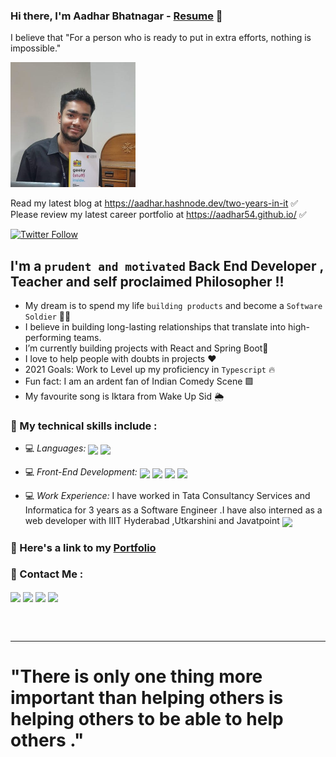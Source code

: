 ### Hi there, I'm **Aadhar Bhatnagar** - [Resume][website] 👋 

I believe that "For a person who is ready to put in extra efforts, nothing is impossible."


<img src="./aadhar54.jpeg" height="200px">

Read my latest blog at https://aadhar.hashnode.dev/two-years-in-it ✅ <br/>
Please review my latest career portfolio at https://aadhar54.github.io/ ✅ 

[![Twitter Follow](https://img.shields.io/twitter/follow/aadhar54?color=1DA1F2&logo=twitter&style=for-the-badge)](https://twitter.com/intent/follow?original_referer=https%3A%2F%2Fgithub.com%2FcodeSTACKr&screen_name=codeSTACKr)

## I'm a `prudent and motivated` Back End Developer , Teacher and self proclaimed Philosopher !!

- My dream is to spend my life `building products` and become a `Software Soldier` 🔭💛
- I believe in building long-lasting relationships that translate into high-performing teams. 
- I’m currently building projects with React and Spring Boot🔵
- I love to help people with doubts in projects ❤️
- 2021 Goals: Work to Level up my proficiency in `Typescript` 🔥
- Fun fact: I am an ardent fan of Indian Comedy Scene 🟩
- My favourite song is Iktara from Wake Up Sid 🌦️


### 📌 My technical skills include :

 - 💻 *Languages:*  <img align="center" height="30" src="https://img.icons8.com/color/144/000000/javascript.png"/> <img align="center" height="30" src="https://img.icons8.com/ultraviolet/480/000000/react.png"/>

 - 💻 *Front-End Development:* <img align="center" height="30" src="https://img.icons8.com/color/144/000000/html-5.png"/> <img align="center" height="30" src="https://img.icons8.com/color/144/000000/css3.png"/> <img align="center" height="30" src="https://img.icons8.com/color/144/000000/javascript.png"/> <img align="center" height="30" src="https://img.icons8.com/ultraviolet/480/000000/react.png"/> 

- 💻 *Work Experience:* I have worked in Tata Consultancy Services and Informatica for 3 years as a Software Engineer .I have also interned as a web developer with IIIT Hyderabad ,Utkarshini and Javatpoint  <img align="center" height="30" src="https://img.icons8.com/emoji/48/000000/rocket-emji.png"/>


### 📌 Here's a link to my [Portfolio](https://aadhar54.netlify.app/)


### 📌 Contact Me :

[<img align="center" height="40" src="https://img.icons8.com/color/48/000000/hot-article.png"/>](https://hashnode.com/@aadhar54)
[<img align="center" height="40" src="https://img.icons8.com/color/144/000000/linkedin.png"/>](https://www.linkedin.com/in/thebtechviral/)
[<img align="center" height="40" src="https://img.icons8.com/fluent/144/000000/twitter.png"/>](https://twitter.com/aadhar54)
[<img align="center" height="40" src="https://img.icons8.com/fluent/144/000000/instagram-new.png"/>](https://aadhar54.github.io/)
   

<br />
<br />

---

[website]: https://aadhar.bio.link/
[twitter]: https://twitter.com/aadhar54
[youtube]: https://www.youtube.com/c/AADHAR451
[instagram]: https://aadhar54.github.io/
[linkedin]: https://linkedin.com/in/thebtechviral/

# "There is only one thing more important than helping others is helping others to be able to help others ."
